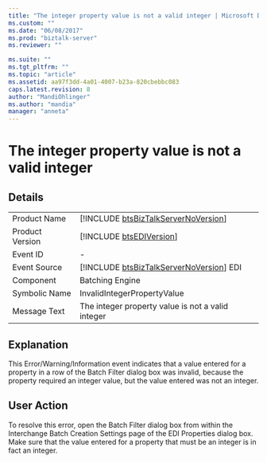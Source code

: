 ```yaml
---
title: "The integer property value is not a valid integer | Microsoft Docs"
ms.custom: ""
ms.date: "06/08/2017"
ms.prod: "biztalk-server"
ms.reviewer: ""

ms.suite: ""
ms.tgt_pltfrm: ""
ms.topic: "article"
ms.assetid: aa97f3dd-4a01-4007-b23a-820cbebbc083
caps.latest.revision: 8
author: "MandiOhlinger"
ms.author: "mandia"
manager: "anneta"
---
```

# The integer property value is not a valid integer
## Details  
  
|                 |                                                                                         |
|-----------------|-----------------------------------------------------------------------------------------|
|  Product Name   |   [!INCLUDE [btsBizTalkServerNoVersion](../includes/btsbiztalkservernoversion-md.md)]   |
| Product Version |               [!INCLUDE [btsEDIVersion](../includes/btsediversion-md.md)]               |
|    Event ID     |                                            -                                            |
|  Event Source   | [!INCLUDE [btsBizTalkServerNoVersion](../includes/btsbiztalkservernoversion-md.md)] EDI |
|    Component    |                                     Batching Engine                                     |
|  Symbolic Name  |                               InvalidIntegerPropertyValue                               |
|  Message Text   |                    The integer property value is not a valid integer                    |
  
## Explanation  
 This Error/Warning/Information event indicates that a value entered for a property in a row of the Batch Filter dialog box was invalid, because the property required an integer value, but the value entered was not an integer.  
  
## User Action  
 To resolve this error, open the Batch Filter dialog box from within the Interchange Batch Creation Settings page of the EDI Properties dialog box. Make sure that the value entered for a property that must be an integer is in fact an integer.